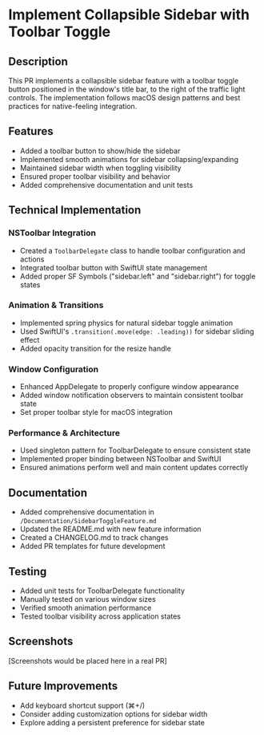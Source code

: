 # Implement Collapsible Sidebar with Toolbar Toggle

## Description
This PR implements a collapsible sidebar feature with a toolbar toggle button positioned in the window's title bar, to the right of the traffic light controls. The implementation follows macOS design patterns and best practices for native-feeling integration.

## Features
- Added a toolbar button to show/hide the sidebar
- Implemented smooth animations for sidebar collapsing/expanding
- Maintained sidebar width when toggling visibility
- Ensured proper toolbar visibility and behavior
- Added comprehensive documentation and unit tests

## Technical Implementation
### NSToolbar Integration
- Created a `ToolbarDelegate` class to handle toolbar configuration and actions
- Integrated toolbar button with SwiftUI state management
- Added proper SF Symbols ("sidebar.left" and "sidebar.right") for toggle states

### Animation & Transitions
- Implemented spring physics for natural sidebar toggle animation
- Used SwiftUI's `.transition(.move(edge: .leading))` for sidebar sliding effect
- Added opacity transition for the resize handle

### Window Configuration
- Enhanced AppDelegate to properly configure window appearance
- Added window notification observers to maintain consistent toolbar state
- Set proper toolbar style for macOS integration

### Performance & Architecture
- Used singleton pattern for ToolbarDelegate to ensure consistent state
- Implemented proper binding between NSToolbar and SwiftUI
- Ensured animations perform well and main content updates correctly

## Documentation
- Added comprehensive documentation in `/Documentation/SidebarToggleFeature.md`
- Updated the README.md with new feature information
- Created a CHANGELOG.md to track changes
- Added PR templates for future development

## Testing
- Added unit tests for ToolbarDelegate functionality
- Manually tested on various window sizes
- Verified smooth animation performance
- Tested toolbar visibility across application states

## Screenshots
[Screenshots would be placed here in a real PR]

## Future Improvements
- Add keyboard shortcut support (⌘+/)
- Consider adding customization options for sidebar width
- Explore adding a persistent preference for sidebar state

